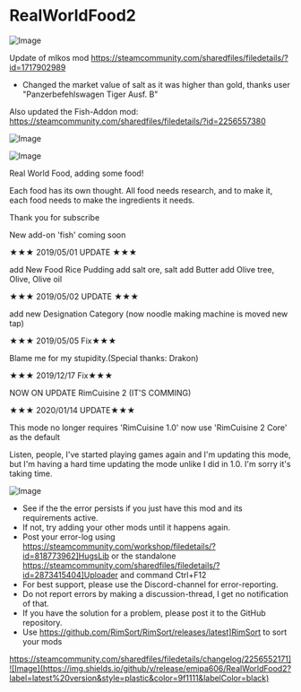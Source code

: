 # RealWorldFood2

![Image](https://i.imgur.com/buuPQel.png)

Update of mIkos mod
https://steamcommunity.com/sharedfiles/filedetails/?id=1717902989

- Changed the market value of salt as it was higher than gold, thanks user "Panzerbefehlswagen Tiger Ausf. B"

Also updated the Fish-Addon mod:
https://steamcommunity.com/sharedfiles/filedetails/?id=2256557380

![Image](https://i.imgur.com/pufA0kM.png)

	
![Image](https://i.imgur.com/Z4GOv8H.png)


Real World Food, adding some food!


Each food has its own thought.
All food needs research, and to make it, each food needs to make the ingredients it needs.

Thank you for subscribe

New add-on 'fish' coming soon

★★★ 2019/05/01 UPDATE ★★★

add New Food Rice Pudding
add salt ore, salt
add Butter
add Olive tree, Olive, Olive oil

★★★ 2019/05/02 UPDATE ★★★

add new Designation Category (now noodle making machine is moved new tap)

★★★ 2019/05/05 Fix★★★

Blame me for my stupidity.(Special thanks: Drakon)

★★★ 2019/12/17 Fix★★★

NOW ON UPDATE RimCuisine 2 (IT'S COMMING)




★★★ 2020/01/14 UPDATE★★★


This mode no longer requires 'RimCuisine 1.0' now use 'RimCuisine 2 Core' as the default

Listen, people, I've started playing games again and I'm updating this mode, but I'm having a hard time updating the mode unlike I did in 1.0. I'm sorry it's taking time.


![Image](https://i.imgur.com/PwoNOj4.png)



-  See if the the error persists if you just have this mod and its requirements active.
-  If not, try adding your other mods until it happens again.
-  Post your error-log using https://steamcommunity.com/workshop/filedetails/?id=818773962]HugsLib or the standalone https://steamcommunity.com/sharedfiles/filedetails/?id=2873415404]Uploader and command Ctrl+F12
-  For best support, please use the Discord-channel for error-reporting.
-  Do not report errors by making a discussion-thread, I get no notification of that.
-  If you have the solution for a problem, please post it to the GitHub repository.
-  Use https://github.com/RimSort/RimSort/releases/latest]RimSort to sort your mods



https://steamcommunity.com/sharedfiles/filedetails/changelog/2256552171]![Image](https://img.shields.io/github/v/release/emipa606/RealWorldFood2?label=latest%20version&style=plastic&color=9f1111&labelColor=black)

